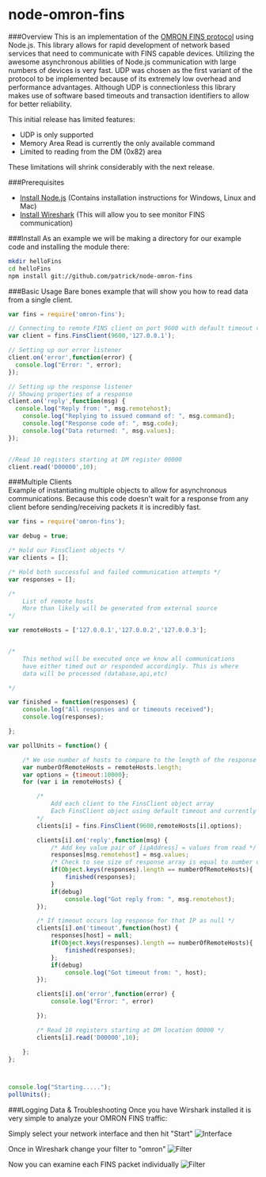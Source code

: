 node-omron-fins
===============
###Overview
This is an implementation of the [OMRON FINS protocol](https://www.google.com/search?q=omrin+fins&oq=omrin+fins&aqs=chrome..69i57j0l5.945j0j7&sourceid=chrome&es_sm=93&ie=UTF-8#q=omron+fins&spell=1) using Node.js. This library allows for rapid development of network based services that need to communicate with FINS capable devices. Utilizing the awesome asynchronous abilities of Node.js communication with large numbers of devices is very fast. UDP was chosen as the first variant of the protocol to be implemented because of its extremely low overhead and performance advantages. Although UDP is connectionless this library makes use of software based timeouts and transaction identifiers to allow for better reliability. 


This initial release has limited features:

* UDP is only supported
* Memory Area Read is currently the only available command
* Limited to reading from the DM (0x82) area
 
These limitations will shrink considerably with the next release. 

###Prerequisites
* [Install Node.js](http://howtonode.org/how-to-install-nodejs) (Contains installation instructions for Windows, Linux and Mac)
* [Install Wireshark](http://www.wireshark.org/download.html) (This will allow you to see monitor FINS communication)



###Install
As an example we will be making a directory for our example code and installing the module there:
```sh
mkdir helloFins
cd helloFins
npm install git://github.com/patrick/node-omron-fins   
```


###Basic Usage
Bare bones example that will show you how to read data from a single client.

```js
var fins = require('omron-fins');

// Connecting to remote FINS client on port 9600 with default timeout value.
var client = fins.FinsClient(9600,'127.0.0.1');

// Setting up our error listener
client.on('error',function(error) {
  console.log("Error: ", error);
});

// Setting up the response listener
// Showing properties of a response
client.on('reply',function(msg) {
  console.log("Reply from: ", msg.remotehost);
	console.log("Replying to issued command of: ", msg.command);
	console.log("Response code of: ", msg.code);
	console.log("Data returned: ", msg.values);
});


//Read 10 registers starting at DM register 00000
client.read('D00000',10);


```


###Multiple Clients  
Example of instantiating multiple objects to allow for asynchronous communications. Because this code doesn't wait for a response from any client before sending/receiving packets it is incredibly fast.


```js
var fins = require('omron-fins');

var debug = true;

/* Hold our FinsClient objects */
var clients = [];

/* Hold both successful and failed communication attempts */
var responses = [];

/* 
	List of remote hosts
	More than likely will be generated from external source
*/

var remoteHosts = ['127.0.0.1','127.0.0.2','127.0.0.3'];


/*
	This method will be executed once we know all communications 
	have either timed out or responded accordingly. This is where
	data will be processed (database,api,etc)

*/

var finished = function(responses) {
	console.log("All responses and or timeouts received");
	console.log(responses);

};

var pollUnits = function() {

    /* We use number of hosts to compare to the length of the response array */
	var numberOfRemoteHosts = remoteHosts.length;
    var options = {timeout:10000};
	for (var i in remoteHosts) {

		/*
			Add each client to the FinsClient object array
			Each FinsClient object using default timeout and currently iterated IP
		*/
		clients[i] = fins.FinsClient(9600,remoteHosts[i],options);

		clients[i].on('reply',function(msg) {
			/* Add key value pair of [ipAddress] = values from read */
			responses[msg.remotehost] = msg.values;
			/* Check to see size of response array is equal to number of hosts */
			if(Object.keys(responses).length == numberOfRemoteHosts){
				finished(responses);
			}
			if(debug)
				console.log("Got reply from: ", msg.remotehost);
		});

		/* If timeout occurs log response for that IP as null */
		clients[i].on('timeout',function(host) {
			responses[host] = null;
			if(Object.keys(responses).length == numberOfRemoteHosts){
				finished(responses);
			};
			if(debug)
				console.log("Got timeout from: ", host);
		});

		clients[i].on('error',function(error) {
			console.log("Error: ", error)

		});

		/* Read 10 registers starting at DM location 00000 */
		clients[i].read('D00000',10);

	};
};



console.log("Starting.....");
pollUnits();

```

###Logging Data & Troubleshooting
Once you have Wirshark installed it is very simple to analyze your OMRON FINS traffic:

Simply select your network interface and then hit "Start"
![Interface](http://i.imgur.com/9K8u9pB.png "Select interface and hit start")

Once in Wireshark change your filter to "omron"
![Filter](http://i.imgur.com/j3GxeJn.png "Change filter")

Now you can examine each FINS packet individually
![Filter](http://i.imgur.com/3Wjpbqf.png "Examine Packet")
